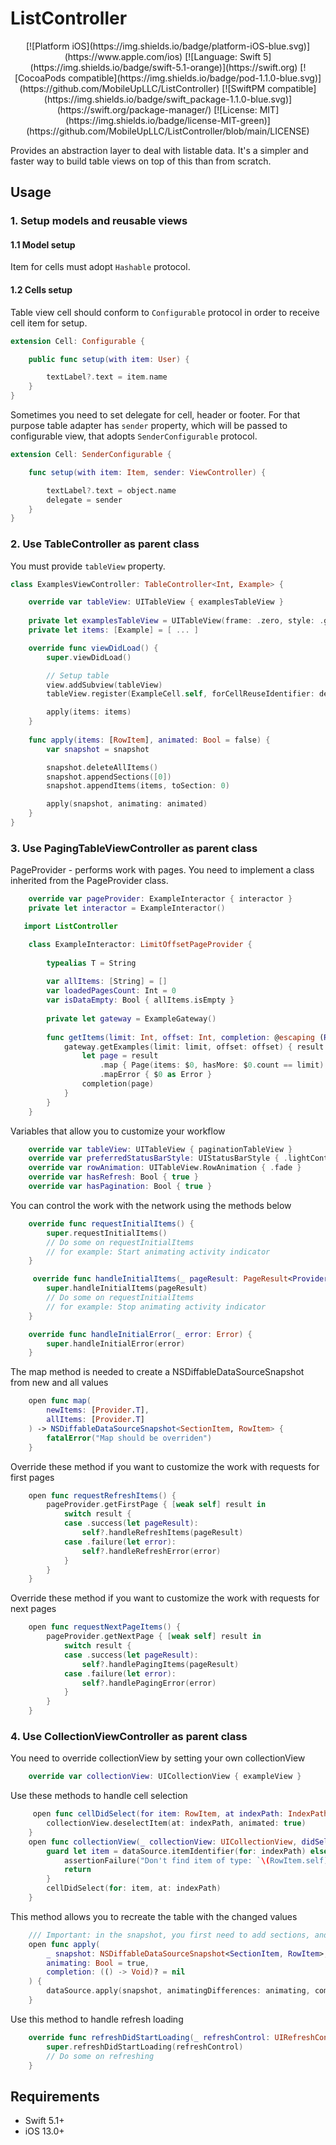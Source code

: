 # ListController

<div align="center">
[![Platform iOS](https://img.shields.io/badge/platform-iOS-blue.svg)](https://www.apple.com/ios) [![Language: Swift 5](https://img.shields.io/badge/swift-5.1-orange)](https://swift.org) [![CocoaPods compatible](https://img.shields.io/badge/pod-1.1.0-blue.svg)](https://github.com/MobileUpLLC/ListController) [![SwiftPM compatible](https://img.shields.io/badge/swift_package-1.1.0-blue.svg)](https://swift.org/package-manager/) [![License: MIT](https://img.shields.io/badge/license-MIT-green)](https://github.com/MobileUpLLC/ListController/blob/main/LICENSE)

</div>


Provides an abstraction layer to deal with listable data. It's a simpler and faster way to build table views on top of this than from scratch.

## Usage

### 1. Setup models and reusable views

#### 1.1 Model setup

Item for cells must adopt `Hashable` protocol.

#### 1.2 Cells setup

Table view cell should conform to `Configurable` protocol in order to receive cell item for setup.

```swift
extension Cell: Configurable {

    public func setup(with item: User) {

        textLabel?.text = item.name
    }
}
```

Sometimes you need to set delegate for cell, header or footer. For that purpose table adapter has `sender` property, which will be passed to configurable view, that adopts `SenderConfigurable` protocol.

```swift
extension Cell: SenderConfigurable {

    func setup(with item: Item, sender: ViewController) {

        textLabel?.text = object.name
        delegate = sender
    }
}
```

### 2. Use TableController as parent class

You must provide `tableView` property. 

```swift
class ExamplesViewController: TableController<Int, Example> {

    override var tableView: UITableView { examplesTableView }
    
    private let examplesTableView = UITableView(frame: .zero, style: .grouped)
    private let items: [Example] = [ ... ]

    override func viewDidLoad() {
        super.viewDidLoad()

        // Setup table
        view.addSubview(tableView)
        tableView.register(ExampleCell.self, forCellReuseIdentifier: defaultCellReuseIdentifier)

        apply(items: items)
    }
    
    func apply(items: [RowItem], animated: Bool = false) {
        var snapshot = snapshot

        snapshot.deleteAllItems()
        snapshot.appendSections([0])
        snapshot.appendItems(items, toSection: 0)

        apply(snapshot, animating: animated)
    }
}
```

### 3. Use PagingTableViewController as parent class
PageProvider - performs work with pages. You need to implement a class inherited from the PageProvider class.
```swift
    override var pageProvider: ExampleInteractor { interactor }
    private let interactor = ExampleInteractor()
```
```swift
   import ListController

    class ExampleInteractor: LimitOffsetPageProvider {    
        
        typealias T = String
        
        var allItems: [String] = []
        var loadedPagesCount: Int = 0
        var isDataEmpty: Bool { allItems.isEmpty }
        
        private let gateway = ExampleGateway()
            
        func getItems(limit: Int, offset: Int, completion: @escaping (Result<Page<String>, Error>) -> Void) {
            gateway.getExamples(limit: limit, offset: offset) { result in
                let page = result
                    .map { Page(items: $0, hasMore: $0.count == limit) }
                    .mapError { $0 as Error }
                completion(page)
            }
        }
    }
```
Variables that allow you to customize your workflow 
```swift
    override var tableView: UITableView { paginationTableView }
    override var preferredStatusBarStyle: UIStatusBarStyle { .lightContent }
    override var rowAnimation: UITableView.RowAnimation { .fade }
    override var hasRefresh: Bool { true }
    override var hasPagination: Bool { true }
```
You can control the work with the network using the methods below
```swift
    override func requestInitialItems() {
        super.requestInitialItems()
        // Do some on requestInitialItems
        // for example: Start animating activity indicator
    }
```
```swift
     override func handleInitialItems(_ pageResult: PageResult<Provider.T>) {
        super.handleInitialItems(pageResult)
        // Do some on requestInitialItems
        // for example: Stop animating activity indicator
    }
```
```swift
    override func handleInitialError(_ error: Error) {
        super.handleInitialError(error)
    }
```
The map method is needed to create a NSDiffableDataSourceSnapshot from new and all values
```swift
    open func map(
        newItems: [Provider.T],
        allItems: [Provider.T]
    ) -> NSDiffableDataSourceSnapshot<SectionItem, RowItem> {
        fatalError("Map should be overriden")
    }
```
Override these method if you want to customize the work with requests for first pages
```swift
    open func requestRefreshItems() {
        pageProvider.getFirstPage { [weak self] result in
            switch result {
            case .success(let pageResult):
                self?.handleRefreshItems(pageResult)
            case .failure(let error):
                self?.handleRefreshError(error)
            }
        }
    }
```
Override these method if you want to customize the work with requests for next pages
```swift
    open func requestNextPageItems() {
        pageProvider.getNextPage { [weak self] result in
            switch result {
            case .success(let pageResult):
                self?.handlePagingItems(pageResult)
            case .failure(let error):
                self?.handlePagingError(error)
            }
        }
    }
```
### 4. Use CollectionViewController as parent class
You need to override collectionView by setting your own collectionView
```swift
    override var collectionView: UICollectionView { exampleView }
```
Use these methods to handle cell selection
```swift
     open func cellDidSelect(for item: RowItem, at indexPath: IndexPath) {
        collectionView.deselectItem(at: indexPath, animated: true)
    }
    open func collectionView(_ collectionView: UICollectionView, didSelectItemAt indexPath: IndexPath) {
        guard let item = dataSource.itemIdentifier(for: indexPath) else {
            assertionFailure("Don't find item of type: `\(RowItem.self)` for index path: \(indexPath)")
            return
        }
        cellDidSelect(for: item, at: indexPath)
    }
```
This method allows you to recreate the table with the changed values
```swift
    /// Important: in the snapshot, you first need to add sections, and then items. Otherwise crash
    open func apply(
        _ snapshot: NSDiffableDataSourceSnapshot<SectionItem, RowItem>,
        animating: Bool = true,
        completion: (() -> Void)? = nil
    ) {
        dataSource.apply(snapshot, animatingDifferences: animating, completion: completion)
    }
```
Use this method to handle refresh loading
```swift
    override func refreshDidStartLoading(_ refreshControl: UIRefreshControl) {
        super.refreshDidStartLoading(refreshControl)
        // Do some on refreshing
    }
```

## Requirements

- Swift 5.1+
- iOS 13.0+
